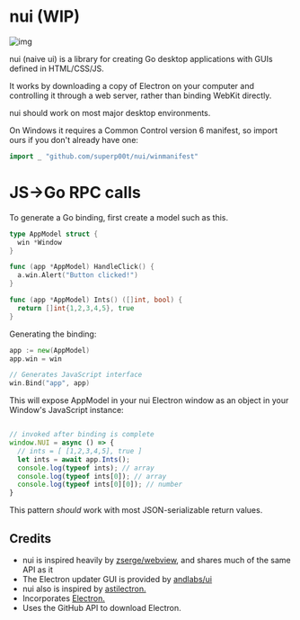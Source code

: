 # nui (WIP)

![img](winmanifest/nui.ico)

nui (naive ui) is a library for creating Go desktop applications with GUIs defined in HTML/CSS/JS.

It works by downloading a copy of Electron on your computer and controlling it through a web server, rather than binding WebKit directly.

nui should work on most major desktop environments.

On Windows it requires a Common Control version 6 manifest, so import ours if you don't already have one: 

```go
import _ "github.com/superp00t/nui/winmanifest"
```

# JS->Go RPC calls

To generate a Go binding, first create a model such as this.

```go
type AppModel struct {
  win *Window
}

func (app *AppModel) HandleClick() {
  a.win.Alert("Button clicked!")
}

func (app *AppModel) Ints() ([]int, bool) {
  return []int{1,2,3,4,5}, true
}
```

Generating the binding:

```go
app := new(AppModel)
app.win = win

// Generates JavaScript interface
win.Bind("app", app)
```

This will expose AppModel in your nui Electron window as an object in your Window's JavaScript instance:
```js

// invoked after binding is complete
window.NUI = async () => {
  // ints = [ [1,2,3,4,5], true ] 
  let ints = await app.Ints(); 
  console.log(typeof ints); // array
  console.log(typeof ints[0]); // array
  console.log(typeof ints[0][0]); // number
}
```

This pattern *should* work with most JSON-serializable return values.

## Credits

- nui is inspired heavily by [zserge/webview](https://github.com/zserge/webview), and shares much of the same API as it
- The Electron updater GUI is provided by [andlabs/ui](https://github.com/andlabs/ui)
- nui also is inspired by [astilectron.](https://github.com/asticode/go-astilectron)
- Incorporates [Electron.](https://electronjs.org/)
- Uses the GitHub API to download Electron.

